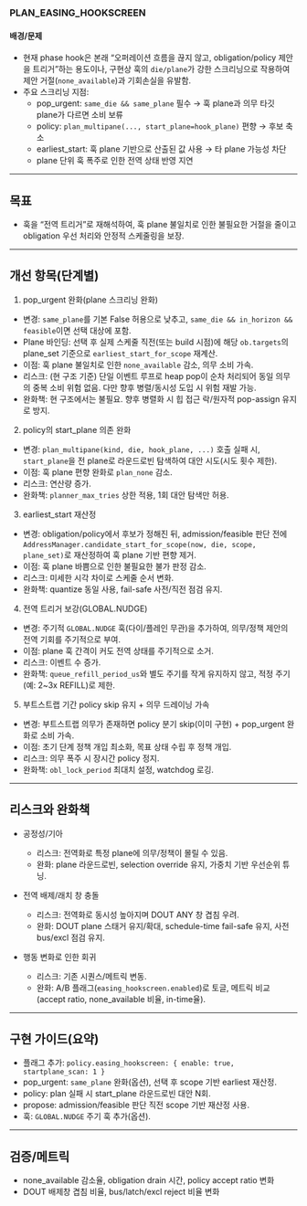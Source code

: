 ### PLAN_EASING_HOOKSCREEN

#### 배경/문제
- 현재 phase hook은 본래 “오퍼레이션 흐름을 끊지 않고, obligation/policy 제안을 트리거”하는 용도이나,
  구현상 훅의 `die/plane`가 강한 스크리닝으로 작용하여 제안 거절(`none_available`)과 기회손실을 유발함.
- 주요 스크리닝 지점:
  - pop_urgent: `same_die && same_plane` 필수 → 훅 plane과 의무 타깃 plane가 다르면 소비 보류
  - policy: `plan_multipane(..., start_plane=hook_plane)` 편향 → 후보 축소
  - earliest_start: 훅 plane 기반으로 산출된 값 사용 → 타 plane 가능성 차단
  - plane 단위 훅 폭주로 인한 전역 상태 반영 지연

---

## 목표
- 훅을 “전역 트리거”로 재해석하여, 훅 plane 불일치로 인한 불필요한 거절을 줄이고
  obligation 우선 처리와 안정적 스케줄링을 보장.

---

## 개선 항목(단계별)

1) pop_urgent 완화(plane 스크리닝 완화)
- 변경: `same_plane`를 기본 False 허용으로 낮추고, `same_die && in_horizon && feasible`이면 선택 대상에 포함.
- Plane 바인딩: 선택 후 실제 스케줄 직전(또는 build 시점)에 해당 `ob.targets`의 plane_set 기준으로 `earliest_start_for_scope` 재계산.
- 이점: 훅 plane 불일치로 인한 `none_available` 감소, 의무 소비 가속.
- 리스크: (현 구조 기준) 단일 이벤트 루프로 heap pop이 순차 처리되어 동일 의무의 중복 소비 위험 없음. 다만 향후 병렬/동시성 도입 시 위험 재발 가능.
- 완화책: 현 구조에서는 불필요. 향후 병렬화 시 힙 접근 락/원자적 pop-assign 유지로 방지.

2) policy의 start_plane 의존 완화
- 변경: `plan_multipane(kind, die, hook_plane, ...)` 호출 실패 시, `start_plane`을 전 plane로 라운드로빈 탐색하여 대안 시도(시도 횟수 제한).
- 이점: 훅 plane 편향 완화로 `plan_none` 감소.
- 리스크: 연산량 증가.
- 완화책: `planner_max_tries` 상한 적용, 1회 대안 탐색만 허용.

3) earliest_start 재산정
- 변경: obligation/policy에서 후보가 정해진 뒤, admission/feasible 판단 전에 `AddressManager.candidate_start_for_scope(now, die, scope, plane_set)`로 재산정하여 훅 plane 기반 편향 제거.
- 이점: 훅 plane 바쁨으로 인한 불필요한 불가 판정 감소.
- 리스크: 미세한 시각 차이로 스케줄 순서 변화.
- 완화책: quantize 동일 사용, fail-safe 사전/직전 점검 유지.

4) 전역 트리거 보강(GLOBAL.NUDGE)
- 변경: 주기적 `GLOBAL.NUDGE` 훅(다이/플레인 무관)을 추가하여, 의무/정책 제안의 전역 기회를 주기적으로 부여.
- 이점: plane 훅 간격이 커도 전역 상태를 주기적으로 소거.
- 리스크: 이벤트 수 증가.
- 완화책: `queue_refill_period_us`와 별도 주기를 작게 유지하지 않고, 적정 주기(예: 2~3x REFILL)로 제한.

5) 부트스트랩 기간 policy skip 유지 + 의무 드레이닝 가속
- 변경: 부트스트랩 의무가 존재하면 policy 분기 skip(이미 구현) + pop_urgent 완화로 소비 가속.
- 이점: 초기 단계 정책 개입 최소화, 목표 상태 수립 후 정책 개입.
- 리스크: 의무 폭주 시 장시간 policy 정지.
- 완화책: `obl_lock_period` 최대치 설정, watchdog 로깅.

---

## 리스크와 완화책

- 공정성/기아
  - 리스크: 전역화로 특정 plane에 의무/정책이 몰릴 수 있음.
  - 완화: plane 라운드로빈, selection override 유지, 가중치 기반 우선순위 튜닝.

- 전역 배제/래치 창 충돌
  - 리스크: 전역화로 동시성 높아지며 DOUT ANY 창 겹침 우려.
  - 완화: DOUT plane 스태거 유지/확대, schedule-time fail-safe 유지, 사전 bus/excl 점검 유지.

- 행동 변화로 인한 회귀
  - 리스크: 기존 시퀀스/메트릭 변동.
  - 완화: A/B 플래그(`easing_hookscreen.enabled`)로 토글, 메트릭 비교(accept ratio, none_available 비율, in-time율).

---

## 구현 가이드(요약)
- 플래그 추가: `policy.easing_hookscreen: { enable: true, startplane_scan: 1 }`
- pop_urgent: `same_plane` 완화(옵션), 선택 후 scope 기반 earliest 재산정.
- policy: plan 실패 시 start_plane 라운드로빈 대안 N회.
- propose: admission/feasible 판단 직전 scope 기반 재산정 사용.
- 훅: `GLOBAL.NUDGE` 주기 훅 추가(옵션).

---

## 검증/메트릭
- none_available 감소율, obligation drain 시간, policy accept ratio 변화
- DOUT 배제창 겹침 비율, bus/latch/excl reject 비율 변화


